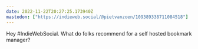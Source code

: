 ```yaml
---
date: 2022-11-22T20:27:25.173940Z
mastodon: ["https://indieweb.social/@pietvanzoen/109389338711084518"]
---
```

Hey #IndieWebSocial. What do folks recommend for a self hosted bookmark manager?
